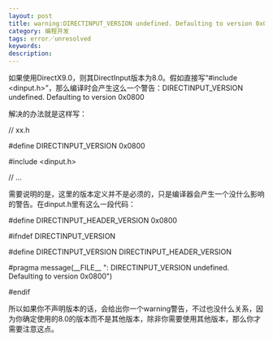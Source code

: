 ```yaml
---
layout: post
title: warning:DIRECTINPUT_VERSION undefined. Defaulting to version 0x0800
category: 编程开发
tags: error／unresolved
keywords: 
description: 
---
```


如果使用DirectX9.0，则其DirectInput版本为8.0。假如直接写“\#include
\<dinput.h\>”，那么编译时会产生这么一个警告：DIRECTINPUT\_VERSION
undefined. Defaulting to version 0x0800

 

 

解决的办法就是这样写：

// xx.h

 

\#define DIRECTINPUT\_VERSION 0x0800

\#include \<dinput.h\>

 

// ...

 

 

 

需要说明的是，这里的版本定义并不是必须的，只是编译器会产生一个没什么影响的警告。在dinput.h里有这么一段代码：

 

\#define DIRECTINPUT\_HEADER\_VERSION 0x0800

 

\#ifndef DIRECTINPUT\_VERSION

 

\#define DIRECTINPUT\_VERSION DIRECTINPUT\_HEADER\_VERSION

 

\#pragma message(\_\_FILE\_\_ ": DIRECTINPUT\_VERSION undefined.
Defaulting to version 0x0800")

 

\#endif

 

 

 

 

所以如果你不声明版本的话，会给出你一个warning警告，不过也没什么关系，因为你确定使用的8.0的版本而不是其他版本，除非你需要使用其他版本，那么你才需要注意这点。








